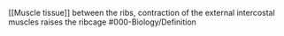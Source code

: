 [[Muscle tissue]] between the ribs, contraction of the external intercostal muscles raises the ribcage
#000-Biology/Definition 